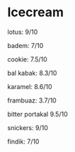 # Icecream

lotus: 9/10

badem: 7/10

cookie: 7.5/10

bal kabak: 8.3/10

karamel: 8.6/10

frambuaz: 3.7/10

bitter portakal 9.5/10

snickers: 9/10

findik: 7/10